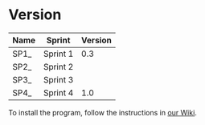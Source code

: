 # Version

| Name | Sprint   | Version |
| ---- | -------- | ------- |
| SP1_ | Sprint 1 | 0.3     |
| SP2_ | Sprint 2 |         |
| SP3_ | Sprint 3 |         |
| SP4_ | Sprint 4 | 1.0     |

To install the program, follow the instructions in [our Wiki](https://github.com/LouisRichard/GameLibrary/wiki/Installation-guide).

